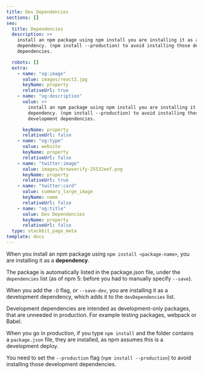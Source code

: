 ```yaml
---
title: Dev Dependencies
sections: []
seo:
  title: Dependencies
  description: >+
    install an npm package using npm install you are installing it as a
    dependency. (npm install --production) to avoid installing those development
    dependencies.

  robots: []
  extra:
    - name: "og:image"
      value: images/react2.jpg
      keyName: property
      relativeUrl: true
    - name: "og:description"
      value: >+
        install an npm package using npm install you are installing it as a
        dependency. (npm install --production) to avoid installing those
        development dependencies.

      keyName: property
      relativeUrl: false
    - name: "og:type"
      value: website
      keyName: property
      relativeUrl: false
    - name: "twitter:image"
      value: images/browserify-25532eef.png
      keyName: property
      relativeUrl: true
    - name: "twitter:card"
      value: summary_large_image
      keyName: name
      relativeUrl: false
    - name: "og:title"
      value: Dev Dependencies
      keyName: property
      relativeUrl: false
  type: stackbit_page_meta
template: docs
---
```


When you install an npm package using `npm install <package-name>`, you are installing it as a **dependency**.

The package is automatically listed in the package.json file, under the `dependencies` list (as of npm 5: before you had to manually specify `--save`).

When you add the `-D` flag, or `--save-dev`, you are installing it as a development dependency, which adds it to the `devDependencies` list.

Development dependencies are intended as development-only packages, that are unneeded in production. For example testing packages, webpack or Babel.

When you go in production, if you type `npm install` and the folder contains a `package.json` file, they are installed, as npm assumes this is a development deploy.

You need to set the `--production` flag (`npm install --production`) to avoid installing those development dependencies.
